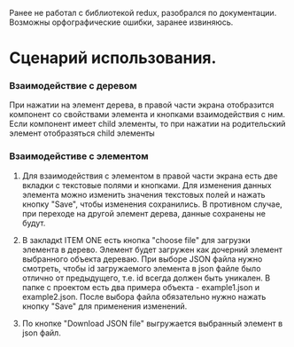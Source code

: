 Ранее не работал с библиотекой redux, разобрался по документации.
Возможны орфографические ошибки, заранее извиняюсь.


# Сценарий использования.

### Взаимодействие с деревом

При нажатии на элемент дерева, в правой части экрана отобразится компонент со свойствами элемента и кнопками взаимодействия с ним. Если компонент имеет child элементы, то при нажатии на родительский элемент отобразяться child элементы

### Взаимодейстиве с элементом

1. Для взаимодействия с элементом в правой части экрана есть две вкладки с текстовые полями и кнопками. Для изменения данных элемента можно изменить значения текстовых полей и нажать кнопку "Save", чтобы изменения сохранились. В противном случае, при переходе на другой элемент дерева, данные сохранены не будут.

2. В закладкt ITEM ONE есть кнопка "choose file" для загрузки элемента в дерево. Элемент будет загружен как дочерний элемент выбранного объекта дереваю. При выборе JSON файла нужно смотреть, чтобы id загружаемого элемента в json файле было отлично от предыдущего, т.е. id всегда должен быть уникален. В папке с проектом есть два примера объекта - example1.json и example2.json. После выбора файла обязательно нужно нажать кнопку "Save" для применения изменений.

3. По кнопке "Download JSON file" выгружается выбранный элемент в json файл.
